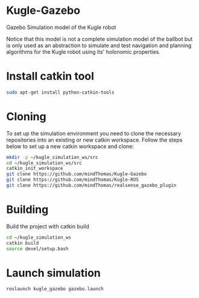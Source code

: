 # Kugle-Gazebo
Gazebo Simulation model of the Kugle robot

Notice that this model is not a complete simulation model of the ballbot but is only used as an abstraction to simulate and test navigation and planning algorithms for the Kugle robot using its' holonomic properties.

# Install catkin tool
```bash
sudo apt-get install python-catkin-tools
```

# Cloning
To set up the simulation environment you need to clone the necessary repositories into an existing or new catkin workspace.
Follow the steps below to set up a new catkin workspace and clone:
```bash
mkdir -p ~/kugle_simulation_ws/src
cd ~/kugle_simulation_ws/src
catkin_init_workspace
git clone https://github.com/mindThomas/Kugle-Gazebo
git clone https://github.com/mindThomas/Kugle-ROS
git clone https://github.com/mindThomas/realsense_gazebo_plugin
```

# Building
Build the project with catkin build
```bash
cd ~/kugle_simulation_ws
catkin build
source devel/setup.bash
```

# Launch simulation
```roslaunch kugle_gazebo gazebo.launch```
